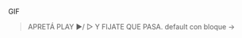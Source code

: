 <gs-toolbox toolbox-url="https://gobstones.runners.mumuki.io/assets/minimal-kindergarten-toolbox.xml"></gs-toolbox>

<gs-attire attire-url="https://raw.githubusercontent.com/MumukiProject/mumuki-guia-gobstones-primeros-programas-kinder/master/assets/attires/config_1602278007753.json"></gs-attire>

GIF

> APRETÁ PLAY :arrow_forward:/ ▷ Y FIJATE QUE PASA. default con bloque ->